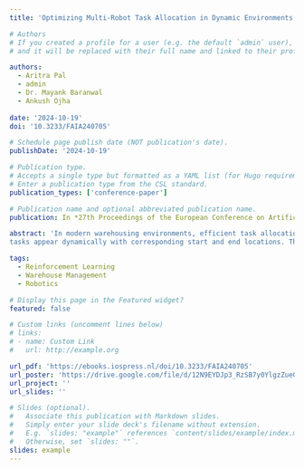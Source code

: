 ```yaml
---
title: 'Optimizing Multi-Robot Task Allocation in Dynamic Environments via Heuristic-Guided Reinforcement Learning'

# Authors
# If you created a profile for a user (e.g. the default `admin` user), write the username (folder name) here
# and it will be replaced with their full name and linked to their profile.

authors:
  - Aritra Pal
  - admin
  - Dr. Mayank Baranwal
  - Ankush Ojha
  
date: '2024-10-19'
doi: '10.3233/FAIA240705'

# Schedule page publish date (NOT publication's date).
publishDate: '2024-10-19'

# Publication type.
# Accepts a single type but formatted as a YAML list (for Hugo requirements).
# Enter a publication type from the CSL standard.
publication_types: ['conference-paper']

# Publication name and optional abbreviated publication name.
publication: In *27th Proceedings of the European Conference on Artificial Intelligence, October 2024*

abstract: 'In modern warehousing environments, efficient task allocation among multiple robots is crucial for optimizing productivity and meeting the ever-increasing demands of online order fulfillment. In this paper, we address the challenging problem of real-time multi-robot task allocation (MRTA) in a warehouse setting, where
tasks appear dynamically with corresponding start and end locations. The objective is to minimize both the total travel distance of robots and the delay in task execution while considering practical charging/discharging constraints and collision-free navigation. To tackle this combinatorially hard problem, we propose a heuristic guided reinforcement learning (RL) agent, HeuRAL-MATE, which learns to prioritize prompt task execution while optimizing the assignment of tasks to robots. Our proposed approach outperforms standard practices like First-In-First-Out (FIFO), as well as a brute-force optimal approach in terms of efficiency and performance. The results on multiple synthetic datasets exhibit an average cost reduction of approximately 8.58% and 10.74% in total expenses when compared with brute-force optimal approach and FIFO, respectively.'

tags:
  - Reinforcement Learning
  - Warehouse Management
  - Robotics

# Display this page in the Featured widget?
featured: false

# Custom links (uncomment lines below)
# links:
# - name: Custom Link
#   url: http://example.org

url_pdf: 'https://ebooks.iospress.nl/doi/10.3233/FAIA240705'
url_poster: 'https://drive.google.com/file/d/12N9EYDJp3_RzSB7y0YlgzZueGYf4Tklb/view?usp=sharing'
url_project: ''
url_slides: ''

# Slides (optional).
#   Associate this publication with Markdown slides.
#   Simply enter your slide deck's filename without extension.
#   E.g. `slides: "example"` references `content/slides/example/index.md`.
#   Otherwise, set `slides: ""`.
slides: example
---
```

